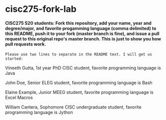 # cisc275-fork-lab

#### CISC275 S20 students: Fork this repository, add your name, year and degree/major, and favorite progamming language (comma delimited) to this README, push it to your fork (master branch is fine), and issue a pull request to this original repo's master branch. This is just to show you how pull requests work.

```Please use two lines to separate in the README text. I will get us started:```

Vineeth Gutta, 1st year PhD CISC student, favorite programming language is Java

John Doe, Senior ELEG student, favorite programming language is Bash

Elaine Example, Junior MEEG student, favorite programming language is Excel Macros

William Cantera, Sophomore CISC undergraduate student, favorite programming language is Jython
